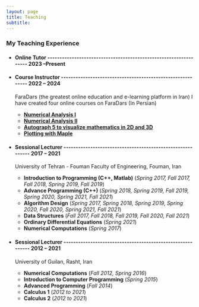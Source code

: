 ```yaml
---
layout: page
title: Teaching
subtitle: 
---
```



### My Teaching Experience

- #### Online Tutor ----------------------------------------------------------------- 2023 –Present
  
- #### Course Instructor 	----------------------------------------------------------- 2022 – 2024
  FaraDars (the greatest online education and e-learning platform in Iran)
  I have created four online courses on FaraDars (In Persian)
    - **[Numerical Analysis I](https://faradars.org/courses/numerical-analysis-part-i-fvmth129)**
    - **[Numerical Analysis II](https://faradars.org/courses/basics-of-numerical-analysis-second-part-fvmth132)**
    - **[Autograph 5 to visualize mathematics in 2D and 3D](https://faradars.org/courses/drawing-mathematical-shapes-and-graphs-with-autograph-fvmth331)**
    - **[Plotting with Maple](https://faradars.org/courses/plotting-2d-and-3d-graphs-in-maple-fvmth333)**


- #### Sessional Lecturer ----------------------------------------------------------- 2017 – 2021
  University of Tehran - Fouman Faculty of Engineering, Fouman, Iran
    - **Introduction to Programming (C++, Matlab)**		(_Spring 2017, Fall 2017, Fall 2018, Spring 2019, Fall 2019_)
    - **Advance Programming (C++)**										(_Spring 2018, Spring 2019, Fall 2019, Spring 2020, Spring 2021, Fall 2021_)
  	- **Algorithm Design**												 	  (_Spring 2017, Spring 2018, Spring 2019, Spring 2020, Fall 2020, Spring 2021, Fall 2021_)
  	- **Data Structures**													  	(_Fall 2017, Fall 2018, Fall 2019, Fall 2020, Fall 2021_)
  	- **Ordinary Differential Equations** 						(_Spring 2021_)
  	- **Numerical Computations** 											(_Spring 2017_)


- #### Sessional Lecturer ----------------------------------------------------------- 2012 – 2021
  University of Guilan, Rasht, Iran
  - **Numerical Computations** 			            (_Fall 2012, Spring 2016_)
  - **Introduction to Computer Programming** 	  (_Spring 2015_)
  - **Advanced Programming**		                (_Fall 2014_)
  - **Calculus 1** 					                    (_2012 to 2021_)
  - **Calculus 2** 					                    (_2012 to 2021_)
